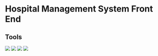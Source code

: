 # Hospital Management System Front End 

<h2>Tools</h2>
<div>
<img src="https://skillicons.dev/icons?i=javascript"/>
<img src="https://skillicons.dev/icons?i=react"/>
<img src="https://skillicons.dev/icons?i=scss"/>
<img src="https://skillicons.dev/icons?i=bootstrap"/>
</div>

